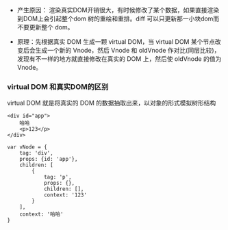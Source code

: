 - 产生原因：
渲染真实DOM开销很大，有时候修改了某个数据，如果直接渲染到DOM上会引起整个dom 树的重绘和重排。diff 可以只更新那一小块dom而不要更新整个 dom。

- 原理：先根据真实 DOM 生成一颗 virtual DOM，当 virtual DOM 某个节点改变后会生成一个新的 Vnode，然后 Vnode 和 oldVnode 作对比(同层比较)，发现有不一样的地方就直接修改在真实的 DOM 上，然后使 oldVnode 的值为 Vnode。

### virtual DOM 和真实DOM的区别

virtual DOM 就是将真实的 DOM 的数据抽取出来，以对象的形式模拟树形结构
```
<div id="app">
    哈哈
    <p>123</p>
</div>
```
```
var vNode = {
    tag: 'div',
    props: {id: 'app'},
    children: [
        {
            tag: 'p',
            props: {},
            children: [],
            context: '123'
        }
    ],
    context: '哈哈'
}

```